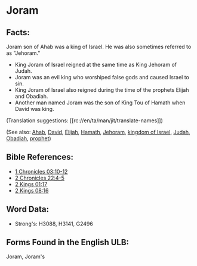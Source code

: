 # Joram

## Facts:

Joram son of Ahab was a king of Israel. He was also sometimes referred to as "Jehoram."

* King Joram of Israel reigned at the same time as King Jehoram of Judah.
* Joram was an evil king who worshiped false gods and caused Israel to sin.
* King Joram of Israel also reigned during the time of the prophets Elijah and Obadiah.
* Another man named Joram was the son of King Tou of Hamath when David was king.

(Translation suggestions: [[rc://en/ta/man/jit/translate-names]])

(See also: [Ahab](../names/ahab.md), [David](../names/david.md), [Elijah](../names/elijah.md), [Hamath](../names/hamath.md), [Jehoram](../names/jehoram.md), [kingdom of Israel](../names/kingdomofisrael.md), [Judah](../names/kingdomofjudah.md), [Obadiah](../names/obadiah.md), [prophet](../kt/prophet.md))

## Bible References:

* [1 Chronicles 03:10-12](rc://en/tn/help/1ch/03/10)
* [2 Chronicles 22:4-5](rc://en/tn/help/2ch/22/04)
* [2 Kings 01:17](rc://en/tn/help/2ki/01/17)
* [2 Kings 08:16](rc://en/tn/help/2ki/08/16)

## Word Data:

* Strong's: H3088, H3141, G2496

## Forms Found in the English ULB:

Joram, Joram's
